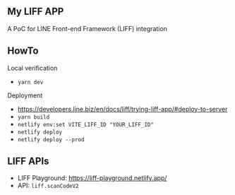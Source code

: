 ## My LIFF APP 
A PoC for LINE Front-end Framework (LIFF) integration

## HowTo
Local verification
- `yarn dev`

Deployment
- https://developers.line.biz/en/docs/liff/trying-liff-app/#deploy-to-server
- `yarn build`
- `netlify env:set VITE_LIFF_ID "YOUR_LIFF_ID"`
- `netlify deploy`
- `netlify deploy --prod`

## LIFF APIs
- LIFF Playground: https://liff-playground.netlify.app/
- API: `liff.scanCodeV2`